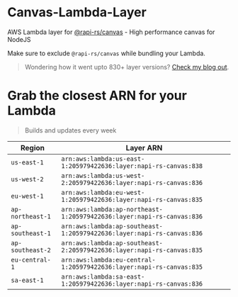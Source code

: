 # Canvas-Lambda-Layer

AWS Lambda layer for [@rapi-rs/canvas](https://github.com/Brooooooklyn/canvas) - High performance canvas for NodeJS

Make sure to exclude `@rapi-rs/canvas` while bundling your Lambda.

> Wondering how it went upto 830+ layer versions? [Check my blog out](https://learnaws.io/blog/lambda-layer-recursion).

# Grab the closest ARN for your Lambda
> Builds and updates every week

| Region | Layer ARN |
| ------ | --------- |
|`us-east-1`|`arn:aws:lambda:us-east-1:205979422636:layer:napi-rs-canvas:838`|
|`us-west-2`|`arn:aws:lambda:us-west-2:205979422636:layer:napi-rs-canvas:836`|
|`eu-west-1`|`arn:aws:lambda:eu-west-1:205979422636:layer:napi-rs-canvas:835`|
|`ap-northeast-1`|`arn:aws:lambda:ap-northeast-1:205979422636:layer:napi-rs-canvas:836`|
|`ap-southeast-1`|`arn:aws:lambda:ap-southeast-1:205979422636:layer:napi-rs-canvas:836`|
|`ap-southeast-2`|`arn:aws:lambda:ap-southeast-2:205979422636:layer:napi-rs-canvas:835`|
|`eu-central-1`|`arn:aws:lambda:eu-central-1:205979422636:layer:napi-rs-canvas:835`|
|`sa-east-1`|`arn:aws:lambda:sa-east-1:205979422636:layer:napi-rs-canvas:836`|
